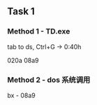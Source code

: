 ## Task 1

### Method 1 - TD.exe

tab to ds, Ctrl+G -> 0:40h

020a 08a9

### Method 2 - dos 系统调用

bx - 08a9
